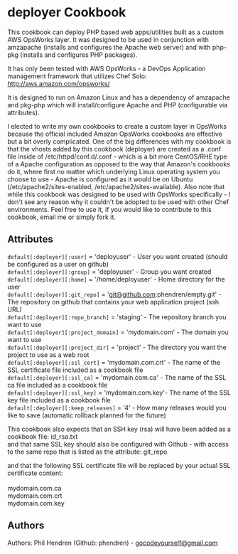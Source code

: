 deployer Cookbook
=================
This cookbook can deploy PHP based web apps/utilities built as a custom AWS OpsWorks layer. It was designed to be used in conjunction
with amzapache (installs and configures the Apache web server) and with php-pkg (installs and configures PHP packages).

It has only been tested with AWS OpsWorks - a DevOps Application management framework that utilizes Chef Solo: http://aws.amazon.com/opsworks/

It is designed to run on Amazon Linux and has a dependency of amzapache and pkg-php which will install/configure
Apache and PHP (configurable via attributes).

I elected to write my own cookbooks to create a custom layer in OpsWorks because the official included Amazon OpsWorks cookbooks are effective but
a bit overly complicated. One of the big differences with my cookbook is that the vhosts added by this cookbook (deployer) are created as a .conf file inside of
/etc/httpd/conf.d/<project name>.conf - which is a bit more CentOS/RHE type of a Apache configuration as opposed to the way that Amazon's cookbooks do it, where first no matter which underlying Linux operating system you choose to use - Apache is configured as it would be on Ubuntu (/etc/apache2/sites-enabled, /etc/apache2/sites-available). 
Also note that while this cookbook was designed to be used with OpsWorks specifically - I don't see any reason why it couldn't be adopted to be used with other Chef environments. Feel free to use it, if you would like to contribute to this cookbook, email me or simply fork it.

Attributes
----------
`default[:deployer][:user]` = 'deployuser' - User you want created (should be configured as a user on github)<br>
`default[:deployer][:group]` = 'deployuser'  - Group you want created<br>
`default[:deployer][:home]` = '/home/deployuser' - Home directory for the user<br>
`default[:deployer][:git_repo]` = 'git@github.com:phendren/empty.git' - The repository on github that contains your web application project (ssh URL)<br>
`default[:deployer][:repo_branch]` = 'staging' - The repository branch you want to use<br>
`default[:deployer][:project_domain]` = 'mydomain.com' - The domain you want to use<br>
`default[:deployer][:project_dir]` = 'project' - The directory you want the project to use as a web root<br>
`default[:deployer][:ssl_cert]` = 'mydomain.com.crt' - The name of the SSL certificate file included as a cookbook file<br>
`default[:deployer][:ssl_ca]` = 'mydomain.com.ca' - The name of the SSL ca file included as a cookbook file<br>
`default[:deployer][:ssl_key]` = 'mydomain.com.key'- The name of the SSL key file included as a cookbook file<br>
`default[:deployer][:keep_releases]` = '4' - How many releases would you like to save (automatic rollback planned for the future)<br>

This cookbook also expects that an SSH key (rsa) will have been added as a cookbook file: id_rsa.txt<br>
and that same SSL key should also be configured with Github - with access to the same repo that is listed as the attribute: git_repo<br>

and that the following SSL certificate file will be replaced by your actual SSL certificate content:<br>
<br>
mydomain.com.ca<br>
mydomain.com.crt<br>
mydomain.com.key<br>


Authors
-------------------
Authors: Phil Hendren (Github: phendren) - gocodeyourself@gmail.com
